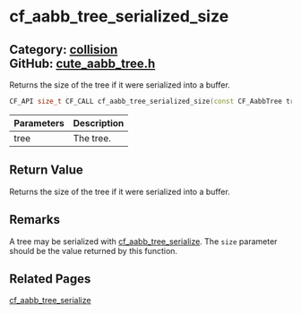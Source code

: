 [](../header.md ':include')

# cf_aabb_tree_serialized_size

Category: [collision](/api_reference?id=collision)  
GitHub: [cute_aabb_tree.h](https://github.com/RandyGaul/cute_framework/blob/master/include/cute_aabb_tree.h)  
---

Returns the size of the tree if it were serialized into a buffer.

```cpp
CF_API size_t CF_CALL cf_aabb_tree_serialized_size(const CF_AabbTree tree);
```

Parameters | Description
--- | ---
tree | The tree.

## Return Value

Returns the size of the tree if it were serialized into a buffer.

## Remarks

A tree may be serialized with [cf_aabb_tree_serialize](/collision/cf_aabb_tree_serialize.md). The `size` parameter should be the value returned by this function.

## Related Pages

[cf_aabb_tree_serialize](/collision/cf_aabb_tree_serialize.md)  
